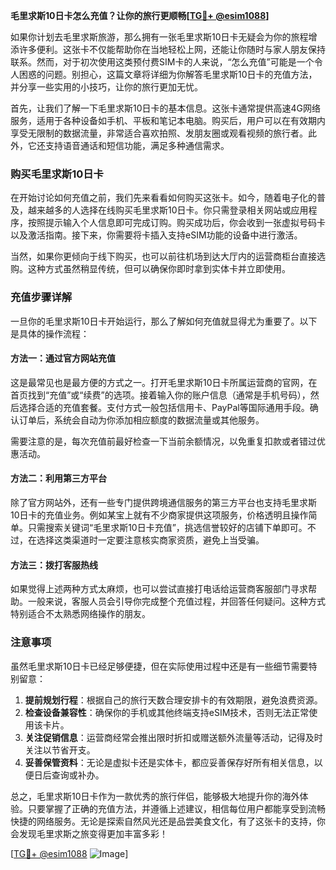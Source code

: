**毛里求斯10日卡怎么充值？让你的旅行更顺畅[[TG💪+ @esim1088](https://t.me/s/esim1088)]**

如果你计划去毛里求斯旅游，那么拥有一张毛里求斯10日卡无疑会为你的旅程增添许多便利。这张卡不仅能帮助你在当地轻松上网，还能让你随时与家人朋友保持联系。然而，对于初次使用这类预付费SIM卡的人来说，“怎么充值”可能是一个令人困惑的问题。别担心，这篇文章将详细为你解答毛里求斯10日卡的充值方法，并分享一些实用的小技巧，让你的旅行更加无忧。

首先，让我们了解一下毛里求斯10日卡的基本信息。这张卡通常提供高速4G网络服务，适用于各种设备如手机、平板和笔记本电脑。购买后，用户可以在有效期内享受无限制的数据流量，非常适合喜欢拍照、发朋友圈或观看视频的旅行者。此外，它还支持语音通话和短信功能，满足多种通信需求。

### 购买毛里求斯10日卡

在开始讨论如何充值之前，我们先来看看如何购买这张卡。如今，随着电子化的普及，越来越多的人选择在线购买毛里求斯10日卡。你只需登录相关网站或应用程序，按照提示输入个人信息即可完成订购。购买成功后，你会收到一张虚拟号码卡以及激活指南。接下来，你需要将卡插入支持eSIM功能的设备中进行激活。

当然，如果你更倾向于线下购买，也可以前往机场到达大厅内的运营商柜台直接选购。这种方式虽然稍显传统，但可以确保你即时拿到实体卡并立即使用。

### 充值步骤详解

一旦你的毛里求斯10日卡开始运行，那么了解如何充值就显得尤为重要了。以下是具体的操作流程：

#### 方法一：通过官方网站充值
这是最常见也是最方便的方式之一。打开毛里求斯10日卡所属运营商的官网，在首页找到“充值”或“续费”的选项。接着输入你的账户信息（通常是手机号码），然后选择合适的充值套餐。支付方式一般包括信用卡、PayPal等国际通用手段。确认订单后，系统会自动为你添加相应额度的数据流量或其他服务。

需要注意的是，每次充值前最好检查一下当前余额情况，以免重复扣款或者错过优惠活动。

#### 方法二：利用第三方平台
除了官方网站外，还有一些专门提供跨境通信服务的第三方平台也支持毛里求斯10日卡的充值业务。例如某宝上就有不少商家提供这项服务，价格透明且操作简单。只需搜索关键词“毛里求斯10日卡充值”，挑选信誉较好的店铺下单即可。不过，在选择这类渠道时一定要注意核实商家资质，避免上当受骗。

#### 方法三：拨打客服热线
如果觉得上述两种方式太麻烦，也可以尝试直接打电话给运营商客服部门寻求帮助。一般来说，客服人员会引导你完成整个充值过程，并回答任何疑问。这种方式特别适合不太熟悉网络操作的朋友。

### 注意事项

虽然毛里求斯10日卡已经足够便捷，但在实际使用过程中还是有一些细节需要特别留意：

1. **提前规划行程**：根据自己的旅行天数合理安排卡的有效期限，避免浪费资源。
2. **检查设备兼容性**：确保你的手机或其他终端支持eSIM技术，否则无法正常使用该卡片。
3. **关注促销信息**：运营商经常会推出限时折扣或赠送额外流量等活动，记得及时关注以节省开支。
4. **妥善保管资料**：无论是虚拟卡还是实体卡，都应妥善保存好所有相关信息，以便日后查询或补办。

总之，毛里求斯10日卡作为一款优秀的旅行伴侣，能够极大地提升你的海外体验。只要掌握了正确的充值方法，并遵循上述建议，相信每位用户都能享受到流畅快捷的网络服务。无论是探索自然风光还是品尝美食文化，有了这张卡的支持，你会发现毛里求斯之旅变得更加丰富多彩！

[[TG💪+ @esim1088](https://t.me/s/esim1088) ![Image](https://i.postimg.cc/4NQfJmqS/Snipaste-2025-05-13-00-14-12.png)]